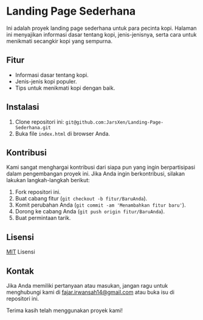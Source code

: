 # Landing Page Sederhana

Ini adalah proyek landing page sederhana untuk para pecinta kopi. Halaman ini menyajikan informasi dasar tentang kopi, jenis-jenisnya, serta cara untuk menikmati secangkir kopi yang sempurna.

## Fitur

- Informasi dasar tentang kopi.
- Jenis-jenis kopi populer.
- Tips untuk menikmati kopi dengan baik.

## Instalasi

1. Clone repositori ini: `git@github.com:JarsXen/Landing-Page-Sederhana.git`
2. Buka file `index.html` di browser Anda.

## Kontribusi

Kami sangat menghargai kontribusi dari siapa pun yang ingin berpartisipasi dalam pengembangan proyek ini. Jika Anda ingin berkontribusi, silakan lakukan langkah-langkah berikut:

1. Fork repositori ini.
2. Buat cabang fitur (`git checkout -b fitur/BaruAnda`).
3. Komit perubahan Anda (`git commit -am 'Menambahkan fitur baru'`).
4. Dorong ke cabang Anda (`git push origin fitur/BaruAnda`).
5. Buat permintaan tarik.

## Lisensi

[MIT](link-lisensi) Lisensi

## Kontak

Jika Anda memiliki pertanyaan atau masukan, jangan ragu untuk menghubungi kami di [fajar.irwansah14@gmail.com](mailto:fajar.irwansah14@gmail.com) atau buka isu di repositori ini.

Terima kasih telah menggunakan proyek kami!

